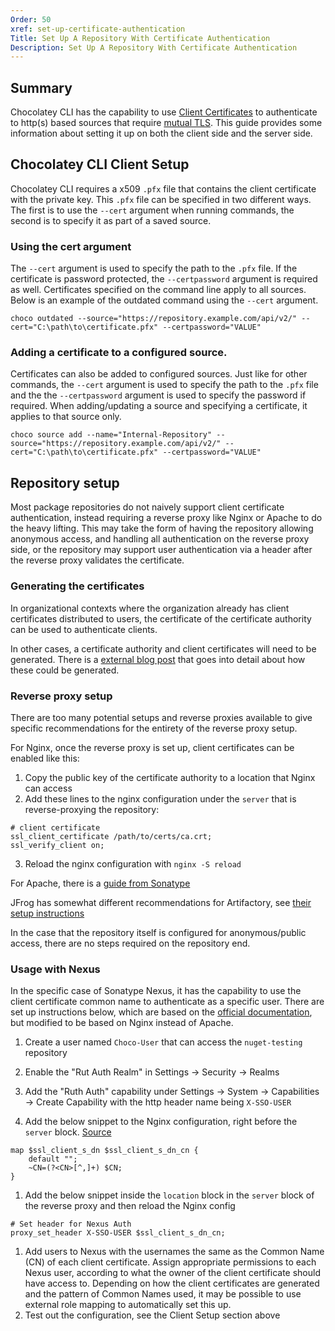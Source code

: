 ```yaml
---
Order: 50
xref: set-up-certificate-authentication
Title: Set Up A Repository With Certificate Authentication
Description: Set Up A Repository With Certificate Authentication
---
```


## Summary

Chocolatey CLI has the capability to use [Client Certificates](https://en.wikipedia.org/wiki/Client_certificate) to authenticate to http(s) based sources that require [mutual TLS](https://en.wikipedia.org/wiki/Transport_Layer_Security#Client-authenticated_TLS_handshake). This guide provides some information about setting it up on both the client side and the server side.


## Chocolatey CLI Client Setup

Chocolatey CLI requires a x509 `.pfx` file that contains the client certificate with the private key. This `.pfx` file can be specified in two different ways. The first is to use the `--cert` argument when running commands, the second is to specify it as part of a saved source.

### Using the cert argument

The `--cert` argument is used to specify the path to the `.pfx` file. If the certificate is password protected, the `--certpassword` argument is required as well. Certificates specified on the command line apply to all sources. Below is an example of the outdated command using the `--cert` argument.

```
choco outdated --source="https://repository.example.com/api/v2/" --cert="C:\path\to\certificate.pfx" --certpassword="VALUE"
```

### Adding a certificate to a configured source.

Certificates can also be added to configured sources. Just like for other commands, the `--cert` argument is used to specify the path to the `.pfx` file and the the `--certpassword` argument is used to specify the password if required. When adding/updating a source and specifying a certificate, it applies to that source only.

```
choco source add --name="Internal-Repository" --source="https://repository.example.com/api/v2/" --cert="C:\path\to\certificate.pfx" --certpassword="VALUE"
```

## Repository setup

Most package repositories do not naively support client certificate authentication, instead requiring a reverse proxy like Nginx or Apache to do the heavy lifting. This may take the form of having the repository allowing anonymous access, and handling all authentication on the reverse proxy side, or the repository may support user authentication via a header after the reverse proxy validates the certificate.

### Generating the certificates

In organizational contexts where the organization already has client certificates distributed to users, the certificate of the certificate authority can be used to authenticate clients. 

In other cases, a certificate authority and client certificates will need to be generated. There is a [external blog post](https://fardog.io/blog/2017/12/30/client-side-certificate-authentication-with-nginx/) that goes into detail about how these could be generated.

### Reverse proxy setup

There are too many potential setups and reverse proxies available to give specific recommendations for the entirety of the reverse proxy setup.

For Nginx, once the reverse proxy is set up, client certificates can be enabled like this:
1. Copy the public key of the certificate authority to a location that Nginx can access
2. Add these lines to the nginx configuration under the `server` that is reverse-proxying the repository:
```
# client certificate
ssl_client_certificate /path/to/certs/ca.crt;
ssl_verify_client on;
```
3. Reload the nginx configuration with `nginx -S reload`

For Apache, there is a [guide from Sonatype](https://help.sonatype.com/repomanager3/nexus-repository-administration/user-authentication/authentication-via-remote-user-token#AuthenticationviaRemoteUserToken-ConfiguringtheReverseProxy)

JFrog has somewhat different recommendations for Artifactory, see [their setup instructions](https://www.jfrog.com/confluence/display/JFROG/HTTP+Settings#HTTPSettings-ConfiguringaReverseProxytoSupportmTLSconfigreverseproxy)

In the case that the repository itself is configured for anonymous/public access, there are no steps required on the repository end.

### Usage with Nexus

In the specific case of Sonatype Nexus, it has the capability to use the client certificate common name to authenticate as a specific user. There are set up instructions below, which are based on the [official documentation](https://help.sonatype.com/repomanager3/nexus-repository-administration/user-authentication/authentication-via-remote-user-token), but modified to be based on Nginx instead of Apache.

1. Create a user named `Choco-User` that can access the `nuget-testing` repository

1. Enable the "Rut Auth Realm" in Settings -> Security -> Realms
1. Add the "Ruth Auth" capability under Settings -> System ->  Capabilities -> Create Capability with the http header name being `X-SSO-USER`
1. Add the below snippet to the Nginx configuration, right before the `server` block. [Source](https://stackoverflow.com/questions/55325548/getting-common-name-from-distinguished-name-of-client-certificate-in-nginx)

```
map $ssl_client_s_dn $ssl_client_s_dn_cn {
    default "";
    ~CN=(?<CN>[^,]+) $CN;
}
```
1. Add the below snippet inside the `location` block in the `server` block of the reverse proxy and then reload the Nginx config

```
# Set header for Nexus Auth
proxy_set_header X-SSO-USER $ssl_client_s_dn_cn;
```
1. Add users to Nexus with the usernames the same as the Common Name (CN) of each client certificate. Assign appropriate permissions to each Nexus user, according to what the owner of the client certificate should have access to. Depending on how the client certificates are generated and the pattern of Common Names used, it may be possible to use external role mapping to automatically set this up.
1. Test out the configuration, see the Client Setup section above
